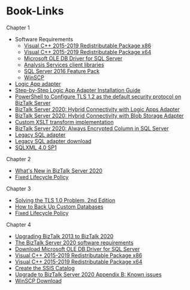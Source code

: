 # Book-Links

Chapter 1
* Software Requirements
  * [Visual C++ 2015-2019 Redistributable Package x86](https://aka.ms/vs/16/release/VC_redist.x86.exe)
  * [Visual C++ 2015-2019 Redistributable Package x64](https://aka.ms/vs/16/release/VC_redist.x64.exe)
  * [Microsoft OLE DB Driver for SQL Server](https://docs.microsoft.com/sql/connect/oledb/download-oledb-driver-for-sql-server?view=sql-server-ver15) 
  * [Analysis Services client libraries](https://docs.microsoft.com/en-us/analysis-services/client-libraries?view=azure-analysis-services-current)
  * [SQL Server 2016 Feature Pack](https://www.microsoft.com/download/details.aspx?id=52676)
  * [WinSCP](http://winscp.net/)
* [Logic App adapter](https://www.microsoft.com/en-us/download/details.aspx?id=54287)
* [Step-by-Step Logic App Adapter Installation Guide](https://www.biztalk360.com/step-by-step-logic-app-adapter-installation-guide/)
* [PowerShell to Configure TLS 1.2 as the default security protocol on BizTalk Server](https://github.com/sandroasp/BizTalk-Server-Resources/tree/master/PowerShell-scripts/adm-BTS-set-TLS1.2-default-security-protocol)
* [BizTalk Server 2020: Hybrid Connectivity with Logic Apps Adapter ](https://www.biztalk360.com/whitepaper/hybrid-connectivity-with-azure-logic-apps-adapter/)
* [BizTalk Server 2020: Hybrid Connectivity with Blob Storage Adapter](https://www.biztalk360.com/whitepaper/biztalk-server-2020-hybrid-connectivity-with-blob-storage-adapter/)
* [Custom XSLT transform implementation](https://docs.microsoft.com/en-us/biztalk/core/technical-reference/xslt-custom-transform-implementation)
* [BizTalk Server 2020: Always Encrypted Column in SQL Server](https://www.biztalk360.com/whitepaper/biztalk-server-2020-always-encrypted-column-in-sql-server/)
* [Legacy SQL adapter](https://techcommunity.microsoft.com/t5/biztalk-server-team-blog/legacy-sql-adapter-deprecated/ba-p/1407055)
* [Legacy SQL adapter download](https://www.microsoft.com/en-us/download/details.aspx?id=101313)
* [SQLXML 4.0 SP1](https://www.microsoft.com/en-us/download/details.aspx?id=30403)

Chapter 2
* [What's New in BizTalk Server 2020](https://docs.microsoft.com/en-us/biztalk/install-and-config-guides/whats-new-in-biztalk-server-2020)
* [Fixed Lifecycle Policy](https://docs.microsoft.com/en-us/lifecycle/policies/fixed)

Chapter 3
* [Solving the TLS 1.0 Problem, 2nd Edition](https://docs.microsoft.com/en-us/security/engineering/solving-tls1-problem)
* [How to Back Up Custom Databases](https://docs.microsoft.com/en-us/biztalk/core/how-to-back-up-custom-databases)
* [Fixed Lifecycle Policy](https://docs.microsoft.com/en-us/lifecycle/policies/fixed)

Chapter 4
* [Upgrading BizTalk 2013 to BizTalk 2020](https://notetoself.tech/2020/02/28/upgrading-biztalk-2013-to-biztalk-2020/)
* [The BizTalk Server 2020 software requirements](https://docs.microsoft.com/en-us/biztalk/install-and-config-guides/hardware-and-software-requirements-for-biztalk-server-2020#software-requirements--supported-versions)
* [Download Microsoft OLE DB Driver for SQL Server](https://docs.microsoft.com/en-us/sql/connect/oledb/download-oledb-driver-for-sql-server?view=sql-server-ver15)
* [Visual C++ 2015-2019 Redistributable Package x86](https://aka.ms/vs/16/release/VC_redist.x86.exe)
* [Visual C++ 2015-2019 Redistributable Package x64](https://aka.ms/vs/16/release/VC_redist.x64.exe)
* [Create the SSIS Catalog](https://docs.microsoft.com/en-us/sql/integration-services/catalog/ssis-catalog?view=sql-server-ver15#create-the-ssis-catalog)
* [Upgrade to BizTalk Server 2020 Appendix B: Known issues](https://docs.microsoft.com/en-us/biztalk/install-and-config-guides/upgrade-to-biztalk-server-2020)
* [WinSCP Download](https://sourceforge.net/projects/winscp/files/WinSCP/5.15.4/)


